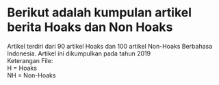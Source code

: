 <h1>Berikut adalah kumpulan artikel berita Hoaks dan Non Hoaks</h1> 

Artikel terdiri dari 90 artikel Hoaks dan 100 artikel Non-Hoaks Berbahasa Indonesia. Artikel ini dikumpulkan pada tahun 2019 <br>
Keterangan File:<br>
H = Hoaks <br>
NH = Non-Hoaks